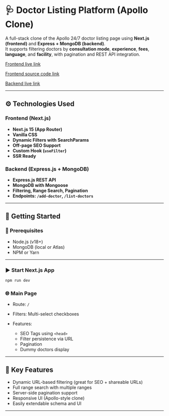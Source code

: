 
# 🩺 Doctor Listing Platform (Apollo Clone)

A full-stack clone of the Apollo 24/7 doctor listing page using **Next.js (frontend)** and **Express + MongoDB (backend)**.  
It supports filtering doctors by **consultation mode**, **experience**, **fees**, **language**, and **facility**, with pagination and REST API integration.

[Frontend live link](https://apollo-mocha-delta.vercel.app/)

[Frontend source code link](https://apollo-backend.vercel.app/api/list-doctors)

[Backend live link](https://github.com/786mrnoor/apollo-backend)

---

## ⚙️ Technologies Used

### Frontend (Next.js)
- **Next.js 15 (App Router)**
- **Vanilla CSS**
- **Dynamic Filters with SearchParams**
- **Off-page SEO Support**
- **Custom Hook (`useFilter`)**
- **SSR Ready**

### Backend (Express.js + MongoDB)
- **Express.js REST API**
- **MongoDB with Mongoose**
- **Filtering, Range Search, Pagination**
- **Endpoints: `/add-doctor`, `/list-doctors`**

---

## 🚀 Getting Started

### 🔧 Prerequisites

- Node.js (v18+)
- MongoDB (local or Atlas)
- NPM or Yarn

---

### ▶️ Start Next.js App

```bash
npm run dev
```

### 🌐 Main Page

* Route: `/`
* Filters: Multi-select checkboxes
* Features:

  * SEO Tags using `<head>`
  * Filter persistence via URL
  * Pagination
  * Dummy doctors display

---

## 🧩 Key Features

* Dynamic URL-based filtering (great for SEO + shareable URLs)
* Full range search with multiple ranges
* Server-side pagination support
* Responsive UI (Apollo-style clone)
* Easily extendable schema and UI

---
